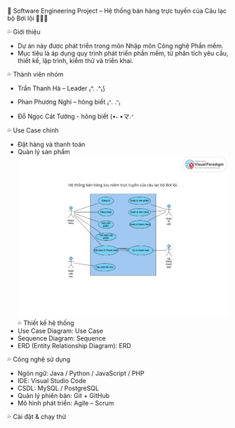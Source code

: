 🌊 Software Engineering Project – Hệ thống bán hàng trực tuyến của Câu lạc bộ Bơi lội 🏊🏻‍♂️

💦 Giới thiệu

- Dự án này được phát triển trong môn Nhập môn Công nghệ Phần mềm.
- Mục tiêu là áp dụng quy trình phát triển phần mềm, từ phân tích yêu cầu, thiết kế, lập trình, kiểm thử và triển khai.

💦 Thành viên nhóm

- Trần Thanh Hà – Leader ₍^. .^₎⟆

- Phan Phương Nghi – hông biết ₍ᐢ. .ᐢ₎

- Đỗ Ngọc Cát Tường - hông biết (•˕ •マ.ᐟ

💦 Use Case chính
- Đặt hàng và thanh toán
- Quản lý sản phẩm
![Use Case Diagram](https://github.com/miao0w025/BT-LAB/blob/main/L1.DIAGRAM.png?raw=true)
💦 Thiết kế hệ thống
- Use Case Diagram: Use Case
- Sequence Diagram: Sequence
- ERD (Entity Relationship Diagram): ERD

💦 Công nghệ sử dụng
- Ngôn ngữ: Java / Python / JavaScript / PHP
- IDE: Visual Studio Code
- CSDL: MySQL / PostgreSQL
- Quản lý phiên bản: Git + GitHub
- Mô hình phát triển: Agile – Scrum

💦 Cài đặt & chạy thử
